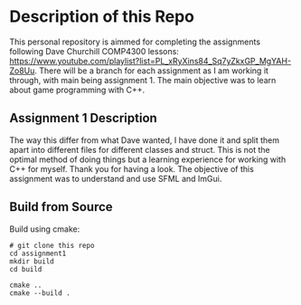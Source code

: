 # Description of this Repo
This personal repository is aimmed for completing the assignments following Dave Churchill COMP4300 lessons: https://www.youtube.com/playlist?list=PL_xRyXins84_Sq7yZkxGP_MgYAH-Zo8Uu.
There will be a branch for each assignment as I am working it through, with main being assignment 1.
The main objective was to learn about game programming with C++.

## Assignment 1 Description
The way this differ from what Dave wanted, I have done it and split them apart into different files for different classes and struct. This is not the optimal method of doing things but a learning experience for working with C++ for myself. Thank you for having a look.
The objective of this assignment was to understand and use SFML and ImGui.

## Build from Source

Build using cmake:

```
# git clone this repo
cd assignment1
mkdir build
cd build

cmake ..
cmake --build .
```

